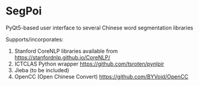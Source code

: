 # SegPoi
PyQt5-based user interface to several Chinese word segmentation libraries

Supports/incorporates:
1. Stanford CoreNLP libraries available from
   https://stanfordnlp.github.io/CoreNLP/
2. ICTCLAS Python wrapper
   https://github.com/tsroten/pynlpir
3. Jieba
   (to be included)
4. OpenCC (Open Chinese Convert)
   https://github.com/BYVoid/OpenCC
   
